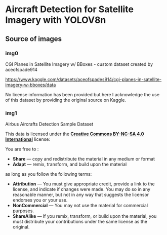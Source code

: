 # Aircraft Detection for Satellite Imagery with YOLOV8n

## Source of images
### img0
CGI Planes in Satellite Imagery w/ BBoxes - custom dataset created by aceofspade914

https://www.kaggle.com/datasets/aceofspades914/cgi-planes-in-satellite-imagery-w-bboxes/data

No license information has been provided but here I acknowledge the use of this dataset by providing the original source on Kaggle.

### img1
Airbus Aircrafts Detection Sample Dataset

This data is licensed under the [**Creative Commons BY-NC-SA 4.0 International**](https://creativecommons.org/licenses/by-nc-sa/4.0/) license: 

You are free to :
- **Share** — copy and redistribute the material in any medium or format
- **Adapt** — remix, transform, and build upon the material

as long as you follow the following terms:
- **Attribution** — You must give appropriate credit, provide a link to the license, and indicate if changes were made. You may do so in any reasonable manner, but not in any way that suggests the licensor endorses you or your use.
- **NonCommercial** — You may not use the material for commercial purposes.
- **ShareAlike** — If you remix, transform, or build upon the material, you must distribute your contributions under the same license as the original.
